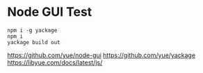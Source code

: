 # Node GUI Test

```
npm i -g yackage
npm i
yackage build out
```

https://github.com/yue/node-gui
https://github.com/yue/yackage
https://libyue.com/docs/latest/js/
